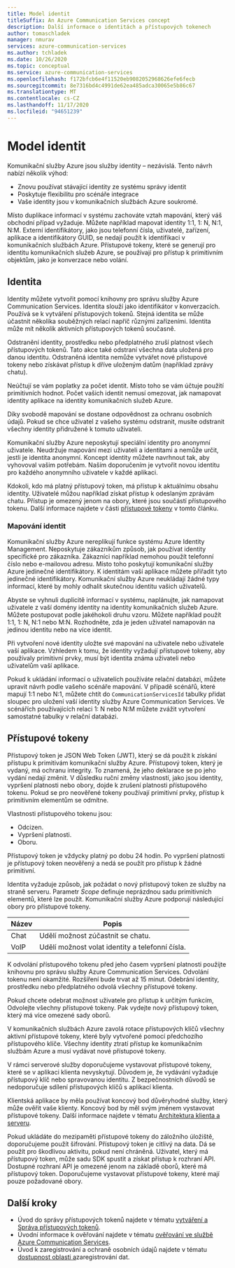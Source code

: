 ```yaml
---
title: Model identit
titleSuffix: An Azure Communication Services concept
description: Další informace o identitách a přístupových tokenech
author: tomaschladek
manager: nmurav
services: azure-communication-services
ms.author: tchladek
ms.date: 10/26/2020
ms.topic: conceptual
ms.service: azure-communication-services
ms.openlocfilehash: f172bfcb6e4f11520eb9082052968626efe6fecb
ms.sourcegitcommit: 8e7316bd4c4991de62ea485adca30065e5b86c67
ms.translationtype: MT
ms.contentlocale: cs-CZ
ms.lasthandoff: 11/17/2020
ms.locfileid: "94651239"
---
```

# <a name="identity-model"></a>Model identit

Komunikační služby Azure jsou služby identity – nezávislá. Tento návrh nabízí několik výhod:

- Znovu používat stávající identity ze systému správy identit
- Poskytuje flexibilitu pro scénáře integrace
- Vaše identity jsou v komunikačních službách Azure soukromé.

Místo duplikace informací v systému zachováte vztah mapování, který váš obchodní případ vyžaduje. Můžete například mapovat identity 1:1, 1: N, N:1, N:M. Externí identifikátory, jako jsou telefonní čísla, uživatelé, zařízení, aplikace a identifikátory GUID, se nedají použít k identifikaci v komunikačních službách Azure. Přístupové tokeny, které se generují pro identitu komunikačních služeb Azure, se používají pro přístup k primitivním objektům, jako je konverzace nebo volání.

## <a name="identity"></a>Identita

Identity můžete vytvořit pomocí knihovny pro správu služby Azure Communication Services. Identita slouží jako identifikátor v konverzacích. Používá se k vytváření přístupových tokenů. Stejná identita se může účastnit několika souběžných relací napříč různými zařízeními. Identita může mít několik aktivních přístupových tokenů současně. 

Odstranění identity, prostředku nebo předplatného zruší platnost všech přístupových tokenů. Tato akce také odstraní všechna data uložená pro danou identitu. Odstraněná identita nemůže vytvářet nové přístupové tokeny nebo získávat přístup k dříve uloženým datům (například zprávy chatu). 

Neúčtují se vám poplatky za počet identit. Místo toho se vám účtuje použití primitivních hodnot. Počet vašich identit nemusí omezovat, jak namapovat identity aplikace na identity komunikačních služeb Azure. 

Díky svobodě mapování se dostane odpovědnost za ochranu osobních údajů. Pokud se chce uživatel z vašeho systému odstranit, musíte odstranit všechny identity přidružené k tomuto uživateli.

Komunikační služby Azure neposkytují speciální identity pro anonymní uživatele. Neudržuje mapování mezi uživateli a identitami a nemůže určit, jestli je identita anonymní. Koncept identity můžete navrhnout tak, aby vyhovoval vašim potřebám. Naším doporučením je vytvořit novou identitu pro každého anonymního uživatele v každé aplikaci. 

Kdokoli, kdo má platný přístupový token, má přístup k aktuálnímu obsahu identity. Uživatelé můžou například získat přístup k odeslaným zprávám chatu. Přístup je omezený jenom na obory, které jsou součástí přístupového tokenu. Další informace najdete v části [přístupové tokeny](#access-tokens) v tomto článku.

### <a name="identity-mapping"></a>Mapování identit

Komunikační služby Azure nereplikují funkce systému Azure Identity Management. Neposkytuje zákazníkům způsob, jak používat identity specifické pro zákazníka. Zákazníci například nemohou použít telefonní číslo nebo e-mailovou adresu. Místo toho poskytují komunikační služby Azure jedinečné identifikátory. K identitám vaší aplikace můžete přiřadit tyto jedinečné identifikátory. Komunikační služby Azure neukládají žádné typy informací, které by mohly odhalit skutečnou identitu vašich uživatelů.

Abyste se vyhnuli duplicitě informací v systému, naplánujte, jak namapovat uživatele z vaší domény identity na identity komunikačních služeb Azure. Můžete postupovat podle jakéhokoli druhu vzoru. Můžete například použít 1:1, 1: N, N:1 nebo M:N. Rozhodněte, zda je jeden uživatel namapován na jedinou identitu nebo na více identit. 

Při vytvoření nové identity uložte své mapování na uživatele nebo uživatele vaší aplikace. Vzhledem k tomu, že identity vyžadují přístupové tokeny, aby používaly primitivní prvky, musí být identita známa uživateli nebo uživatelům vaší aplikace.

Pokud k ukládání informací o uživatelích používáte relační databázi, můžete upravit návrh podle vašeho scénáře mapování. V případě scénářů, které mapují 1:1 nebo N:1, můžete chtít do `CommunicationServicesId` tabulky přidat sloupec pro uložení vaší identity služby Azure Communication Services. Ve scénářích používajících relaci 1: N nebo N:M můžete zvážit vytvoření samostatné tabulky v relační databázi.

## <a name="access-tokens"></a>Přístupové tokeny

Přístupový token je JSON Web Token (JWT), který se dá použít k získání přístupu k primitivám komunikační služby Azure. Přístupový token, který je vydaný, má ochranu integrity. To znamená, že jeho deklarace se po jeho vydání nedají změnit. V důsledku ruční změny vlastností, jako jsou identity, vypršení platnosti nebo obory, dojde k zrušení platnosti přístupového tokenu. Pokud se pro neověřené tokeny používají primitivní prvky, přístup k primitivním elementům se odmítne. 

Vlastnosti přístupového tokenu jsou:
* Odcizen.
* Vypršení platnosti.
* Oboru.

Přístupový token je vždycky platný po dobu 24 hodin. Po vypršení platnosti je přístupový token neověřený a nedá se použít pro přístup k žádné primitivní. 

Identita vyžaduje způsob, jak požádat o nový přístupový token ze služby na straně serveru. Parametr *Scope* definuje neprázdnou sadu primitivních elementů, které lze použít. Komunikační služby Azure podporují následující obory pro přístupové tokeny.

|Název|Popis|
|---|---|
|Chat|  Udělí možnost zúčastnit se chatu.|
|VoIP|  Udělí možnost volat identity a telefonní čísla.|


K odvolání přístupového tokenu před jeho časem vypršení platnosti použijte knihovnu pro správu služby Azure Communication Services. Odvolání tokenu není okamžité. Rozšíření bude trvat až 15 minut. Odebrání identity, prostředku nebo předplatného odvolá všechny přístupové tokeny. 

Pokud chcete odebrat možnost uživatele pro přístup k určitým funkcím, Odvolejte všechny přístupové tokeny. Pak vydejte nový přístupový token, který má více omezené sady oborů.

V komunikačních službách Azure zavolá rotace přístupových klíčů všechny aktivní přístupové tokeny, které byly vytvořené pomocí předchozího přístupového klíče. Všechny identity ztratí přístup ke komunikačním službám Azure a musí vydávat nové přístupové tokeny. 

V rámci serverové služby doporučujeme vystavovat přístupové tokeny, které se v aplikaci klienta nevyskytují. Důvodem je, že vydávání vyžaduje přístupový klíč nebo spravovanou identitu. Z bezpečnostních důvodů se nedoporučuje sdílení přístupových klíčů s aplikací klienta. 

Klientská aplikace by měla používat koncový bod důvěryhodné služby, který může ověřit vaše klienty. Koncový bod by měl svým jménem vystavovat přístupové tokeny. Další informace najdete v tématu [Architektura klienta a serveru](./client-and-server-architecture.md).

Pokud ukládáte do mezipaměti přístupové tokeny do záložního úložiště, doporučujeme použít šifrování. Přístupový token je citlivý na data. Dá se použít pro škodlivou aktivitu, pokud není chráněná. Uživatel, který má přístupový token, může sadu SDK spustit a získat přístup k rozhraní API. Dostupné rozhraní API je omezené jenom na základě oborů, které má přístupový token. Doporučujeme vystavovat přístupové tokeny, které mají pouze požadované obory.

## <a name="next-steps"></a>Další kroky

* Úvod do správy přístupových tokenů najdete v tématu [vytváření a Správa přístupových tokenů](https://docs.microsoft.com/azure/communication-services/quickstarts/access-tokens).
* Úvodní informace k ověřování najdete v tématu [ověřování ve službě Azure Communication Services](https://docs.microsoft.com/azure/communication-services/concepts/authentication).
* Úvod k zaregistrování a ochraně osobních údajů najdete v tématu [dostupnost oblasti a](https://docs.microsoft.com/azure/communication-services/concepts/privacy)zaregistrování dat.
